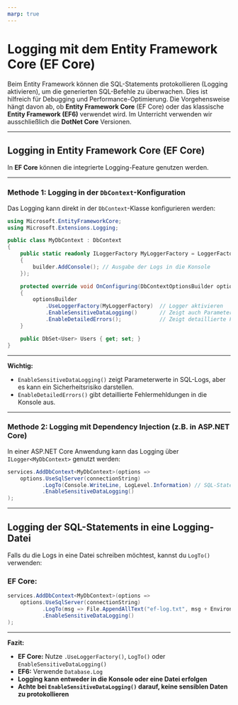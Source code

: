 ```yaml
---
marp: true
---
```


# Logging mit dem Entity Framework Core (EF Core)

Beim Entity Framework können die SQL-Statements protokollieren (Logging aktivieren), um die generierten SQL-Befehle zu überwachen. Dies ist hilfreich für Debugging und Performance-Optimierung. Die Vorgehensweise hängt davon ab, ob **Entity Framework Core** (EF Core) oder das klassische **Entity Framework (EF6)** verwendet wird. Im Unterricht verwenden wir ausschließlich die **DotNet Core** Versionen.

---

## **Logging in Entity Framework Core (EF Core)**

In **EF Core** können die integrierte Logging-Feature genutzen werden.

---

### Methode 1: Logging in der `DbContext`-Konfiguration

Das Logging kann direkt in der `DbContext`-Klasse konfigurieren werden:

```csharp
using Microsoft.EntityFrameworkCore;
using Microsoft.Extensions.Logging;

public class MyDbContext : DbContext
{
    public static readonly ILoggerFactory MyLoggerFactory = LoggerFactory.Create(builder =>
    {
        builder.AddConsole(); // Ausgabe der Logs in die Konsole
    });

    protected override void OnConfiguring(DbContextOptionsBuilder optionsBuilder)
    {
        optionsBuilder
            .UseLoggerFactory(MyLoggerFactory)  // Logger aktivieren
            .EnableSensitiveDataLogging()       // Zeigt auch Parameterwerte an (Vorsicht mit sensiblen Daten!)
            .EnableDetailedErrors();            // Zeigt detaillierte Fehlermeldungen
    }

    public DbSet<User> Users { get; set; }
}
```

---

**Wichtig:**

- `EnableSensitiveDataLogging()` zeigt Parameterwerte in SQL-Logs, aber es kann ein Sicherheitsrisiko darstellen.
- `EnableDetailedErrors()` gibt detaillierte Fehlermehldungen in die Konsole aus.

---

### Methode 2: Logging mit Dependency Injection (z.B. in ASP.NET Core)

In einer ASP.NET Core Anwendung kann das Logging über `ILogger<MyDbContext>` genutzt werden:

```csharp
services.AddDbContext<MyDbContext>(options =>
    options.UseSqlServer(connectionString)
           .LogTo(Console.WriteLine, LogLevel.Information) // SQL-Statements in die Konsole schreiben
           .EnableSensitiveDataLogging()
);
```

---

## **Logging der SQL-Statements in eine Logging-Datei**

Falls du die Logs in eine Datei schreiben möchtest, kannst du `LogTo()` verwenden:

### **EF Core:**

```csharp
services.AddDbContext<MyDbContext>(options =>
    options.UseSqlServer(connectionString)
           .LogTo(msg => File.AppendAllText("ef-log.txt", msg + Environment.NewLine), LogLevel.Information)
           .EnableSensitiveDataLogging()
);
```

---

**Fazit:**

- **EF Core:** Nutze `.UseLoggerFactory()`, `LogTo()` oder `EnableSensitiveDataLogging()`
- **EF6:** Verwende `Database.Log`
- **Logging kann entweder in die Konsole oder eine Datei erfolgen**
- **Achte bei `EnableSensitiveDataLogging()` darauf, keine sensiblen Daten zu protokollieren**
